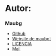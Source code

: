 # Autor:
### Maubg

* [Github](https://github.com/maubg-debug)
* [Website de maubot](https://maubot.maucode.com)
* [LICENCIA](https://github.com/maubg-debug/maubot/blob/main/LICENCE.md)
* [Mail](mailto:maubg2007@gmail.com)

